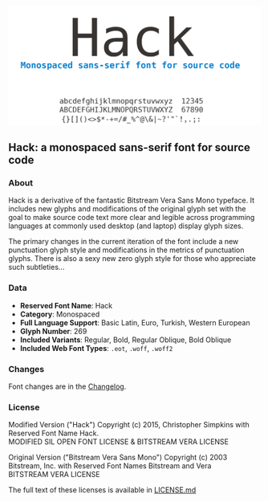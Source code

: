 <img src="img/hack-header.png" alt="Hack-a monospaced sans-serif font for source code" width="728">

## Hack: a monospaced sans-serif font for source code

### About

Hack is a derivative of the fantastic Bitstream Vera Sans Mono typeface. It includes new glyphs and modifications of the original glyph set with the goal to make source code text more clear and legible across programming languages at commonly used desktop (and laptop) display glyph sizes.

The primary changes in the current iteration of the font include a new punctuation glyph style and modifications in the metrics of punctuation glyphs.  There is also a sexy new zero glyph style for those who appreciate such subtleties...

### Data

- **Reserved Font Name**: Hack
- **Category**: Monospaced
- **Full Language Support**: Basic Latin, Euro, Turkish, Western European
- **Glyph Number**: 269
- **Included Variants**: Regular, Bold, Regular Oblique, Bold Oblique
- **Included Web Font Types**: `.eot`, `.woff`, `.woff2`


### Changes

Font changes are in the [Changelog](https://github.com/chrissimpkins/Hack/blob/master/CHANGELOG.md).


### License

Modified Version ("Hack") Copyright (c) 2015, Christopher Simpkins with Reserved Font Name Hack.<br>
MODIFIED SIL OPEN FONT LICENSE & BITSTREAM VERA LICENSE

Original Version ("Bitstream Vera Sans Mono") Copyright (c) 2003 Bitstream, Inc. with Reserved Font Names Bitstream and Vera<br>
BITSTREAM VERA LICENSE

The full text of these licenses is available in [LICENSE.md](https://github.com/chrissimpkins/Hack/blob/master/LICENSE.md)

